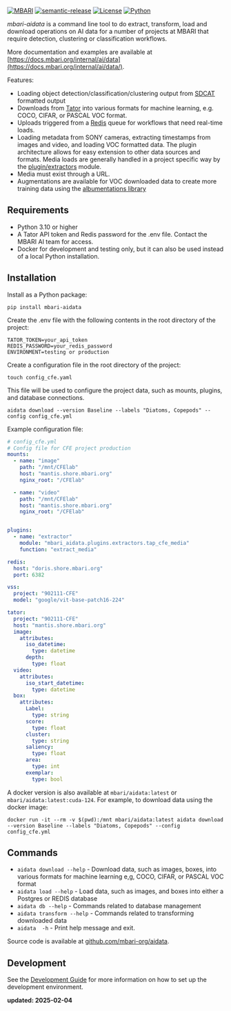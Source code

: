 [![MBARI](https://www.mbari.org/wp-content/uploads/2014/11/logo-mbari-3b.png)](http://www.mbari.org)
[![semantic-release](https://img.shields.io/badge/%20%20%F0%9F%93%A6%F0%9F%9A%80-semantic--release-e10079.svg)](https://github.com/semantic-release/semantic-release)
[![License](https://img.shields.io/badge/License-Apache_2.0-blue.svg)](https://opensource.org/licenses/Apache-2.0)
[![Python](https://img.shields.io/badge/language-Python-blue.svg)](https://www.python.org/downloads/)

*mbari-aidata* is a command line tool to do extract, transform, load and download operations
on AI data for a number of projects at MBARI that require detection, clustering or classification
workflows.

More documentation and examples are available at [https://docs.mbari.org/internal/ai/data](https://docs.mbari.org/internal/ai/data/).
 
Features:

* Loading object detection/classification/clustering output from [SDCAT](https://github.com/mbari-org/sdcat) formatted output
* Downloads from [Tator](https://www.tatorapp.com/) into various formats for machine learning, e.g. COCO, CIFAR, or PASCAL VOC format.
* Uploads triggered from a [Redis](https://redis.io) queue for workflows that need real-time loads. 
* Loading metadata from SONY cameras, extracting timestamps from images and video, and loading VOC formatted data.  The plugin
architecture allows for easy extension to other data sources and formats.  Media loads are generally handled in a
project specific way by the [plugin/extractors](https://github.com/mbari-org/aidata/tree/main/mbari_aidata/plugins/extractors)
module.
* Media must exist through a URL.
* Augmentations are available for VOC downloaded data to create more training data using the [albumentations library](https://albumentations.ai/)

## Requirements
- Python 3.10 or higher
- A Tator API token and Redis password for the .env file. Contact the MBARI AI team for access.
- Docker for development and testing only, but it can also be used instead of a local Python installation.

## Installation 
Install as a Python package:

```shell
pip install mbari-aidata
```
 
Create the .env file with the following contents in the root directory of the project:
```shell
TATOR_TOKEN=your_api_token
REDIS_PASSWORD=your_redis_password
ENVIRONMENT=testing or production
```

Create a configuration file in the root directory of the project:
```shell
touch config_cfe.yaml
```

This file will be used to configure the project data, such as mounts, plugins, and database connections.
```shell
aidata download --version Baseline --labels "Diatoms, Copepods" --config config_cfe.yml
```

Example configuration file:
```yaml
# config_cfe.yml
# Config file for CFE project production
mounts:
  - name: "image"
    path: "/mnt/CFElab"
    host: "mantis.shore.mbari.org"
    nginx_root: "/CFElab"

  - name: "video"
    path: "/mnt/CFElab"
    host: "mantis.shore.mbari.org"
    nginx_root: "/CFElab"


plugins:
  - name: "extractor"
    module: "mbari_aidata.plugins.extractors.tap_cfe_media"
    function: "extract_media"

redis:
  host: "doris.shore.mbari.org"
  port: 6382

vss:
  project: "902111-CFE"
  model: "google/vit-base-patch16-224"

tator:
  project: "902111-CFE"
  host: "mantis.shore.mbari.org"
  image:
    attributes:
      iso_datetime:
        type: datetime
      depth:
        type: float
  video:
    attributes:
      iso_start_datetime:
        type: datetime
  box:
    attributes:
      Label:
        type: string
      score:
        type: float
      cluster:
        type: string
      saliency:
        type: float
      area:
        type: int
      exemplar:
        type: bool
```

A docker version is also available at `mbari/aidata:latest` or `mbari/aidata:latest:cuda-124`.
For example, to download data using the docker image:

```shell
docker run -it --rm -v $(pwd):/mnt mbari/aidata:latest aidata download --version Baseline --labels "Diatoms, Copepods" --config config_cfe.yml
```

## Commands

* `aidata download --help` -  Download data, such as images, boxes, into various formats for machine learning e,g, COCO, CIFAR, or PASCAL VOC format
* `aidata load --help` -  Load data, such as images, and boxes into either a Postgres or REDIS database
* `aidata db --help` -  Commands related to database management
* `aidata transform --help` - Commands related to transforming downloaded data
* `aidata  -h` - Print help message and exit.
 
Source code is available at [github.com/mbari-org/aidata](https://github.com/mbari-org/aidata/). 

## Development
See the [Development Guide](https://github.com/mbari-org/aidata/blob/main/DEVELOPMENT.md) for more information on how to set up the development environment.

**updated: 2025-02-04**